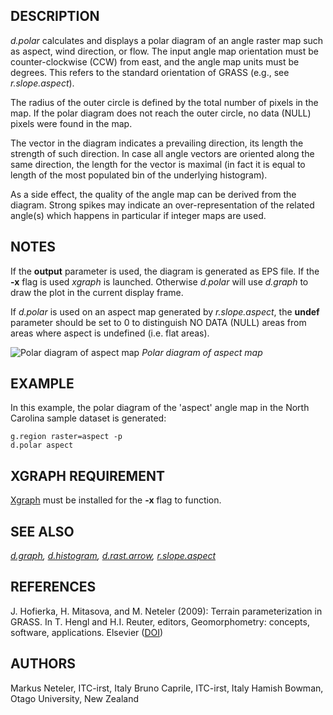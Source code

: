## DESCRIPTION

*d.polar* calculates and displays a polar diagram of an angle raster map
such as aspect, wind direction, or flow. The input angle map orientation
must be counter-clockwise (CCW) from east, and the angle map units must
be degrees. This refers to the standard orientation of GRASS (e.g., see
*r.slope.aspect*).

The radius of the outer circle is defined by the total number of pixels
in the map. If the polar diagram does not reach the outer circle, no
data (NULL) pixels were found in the map.

The vector in the diagram indicates a prevailing direction, its length
the strength of such direction. In case all angle vectors are oriented
along the same direction, the length for the vector is maximal (in fact
it is equal to length of the most populated bin of the underlying
histogram).

As a side effect, the quality of the angle map can be derived from the
diagram. Strong spikes may indicate an over-representation of the
related angle(s) which happens in particular if integer maps are used.

## NOTES

If the **output** parameter is used, the diagram is generated as EPS
file. If the **-x** flag is used *xgraph* is launched. Otherwise
*d.polar* will use *d.graph* to draw the plot in the current display
frame.

If *d.polar* is used on an aspect map generated by *r.slope.aspect*, the
**undef** parameter should be set to 0 to distinguish NO DATA (NULL)
areas from areas where aspect is undefined (i.e. flat areas).

![Polar diagram of aspect map](d_polar_aspect.png)
*Polar diagram of aspect map*

## EXAMPLE

In this example, the polar diagram of the 'aspect' angle map in the
North Carolina sample dataset is generated:

```shell
g.region raster=aspect -p
d.polar aspect
```

## XGRAPH REQUIREMENT

[Xgraph](http://www.xgraph.org) must be installed for the **-x** flag to
function.

## SEE ALSO

*[d.graph](d.graph.md), [d.histogram](d.histogram.md),
[d.rast.arrow](d.rast.arrow.md), [r.slope.aspect](r.slope.aspect.md)*

## REFERENCES

J. Hofierka, H. Mitasova, and M. Neteler (2009): Terrain
parameterization in GRASS. In T. Hengl and H.I. Reuter, editors,
Geomorphometry: concepts, software, applications. Elsevier
([DOI](https://doi.org/10.1016/S0166-2481(08)00017-2))

## AUTHORS

Markus Neteler, ITC-irst, Italy
Bruno Caprile, ITC-irst, Italy
Hamish Bowman, Otago University, New Zealand
